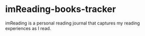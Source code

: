 # imReading-books-tracker
imReading is a personal reading journal that captures my reading experiences as I read.
